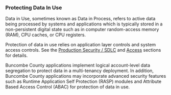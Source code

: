 ### Protecting Data In Use

Data in Use, sometimes known as Data in Process, refers to active data being
processed by systems and applications which is typically stored in a
non-persistent digital state such as in computer random-access memory (RAM), CPU
caches, or CPU registers.

Protection of data in use relies on application layer controls and system access
controls. See the [Production Security / SDLC][1] and [Access][2] sections for
details.

[1]: sdlc.md
[2]: access.md

Buncombe County applications implement logical account-level data
segregation to protect data in a multi-tenancy deployment. In addition,
Buncombe County applications may incorporate advanced security features
such as Runtime Application Self Protection (RASP) modules and Attribute Based
Access Control (ABAC) for protection of data in use.
